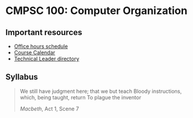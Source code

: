 # CMPSC 100: Computer Organization

## Important resources

* [Office hours schedule](https://chompe.rs/office-hours)
* [Course Calendar](https://chompe.rs/200-schedule)
* [Technical Leader directory](https://www.cs.allegheny.edu/teaching/technicalleaders/)

## Syllabus

> We still have judgment here; that we but teach
> Bloody instructions, which, being taught, return
> To plague the inventor
>
> _Macbeth_, Act 1, Scene 7


